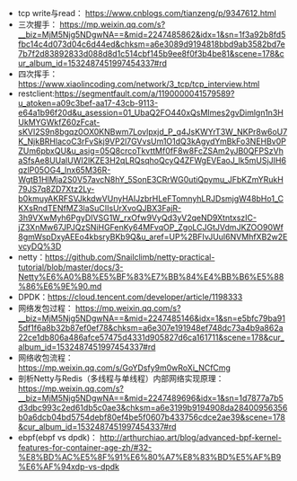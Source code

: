 - tcp write与read：
https://www.cnblogs.com/tianzeng/p/9347612.html
- 三次握手：
https://mp.weixin.qq.com/s?__biz=MjM5Njg5NDgwNA==&mid=2247485862&idx=1&sn=1f3a92b8fd5fbc14c4d073d04c6d44ed&chksm=a6e3089d9194818bbd9ab3582bd7e7b7f2d83892833d088d8d1c514cbf145b9ee8f0f3b4be81&scene=178&cur_album_id=1532487451997454337#rd
- 四次挥手：https://www.xiaolincoding.com/network/3_tcp/tcp_interview.html
- restclient:https://segmentfault.com/a/1190000041579589?u_atoken=a09c3bef-aa17-43cb-9113-e64a1b96f20d&u_asession=01_UbaQ2FO440xQsMImes2gvDimlgn1n3HUkMYGWkfZ60zFcat-sKVI2S9n8bgqz0OX0KNBwm7Lovlpxjd_P_q4JsKWYrT3W_NKPr8w6oU7K_NjkBRHlacoC3rFvSkj9VP2l7GVvsUm1O1dQ3kAgydYmBkFo3NEHBv0PZUm6pbxQU&u_asig=05Q8crcoTkvttMf0fF8w8FcZSAm2yJB0QFPSzVhaSfsAe8UUalUWI2lKZE3H2qLRQsqhoQcyQ4ZFWgEVEaoJ_lk5mUSjJIH6qzlP05OG4_lnx65M36R-WgtB1HlMja2S0V57avcN8hY_5SonE3CRrWG0utiQpymu_JFbKZmYRukH79JS7q8ZD7Xtz2Ly-b0kmuyAKRFSVJkkdwVUnyHAIJzbrHLeFTomnyhLRJDsmjgW48bHo1_CKXsRndTENfMZ3laSuCIIsUrXvoQJBX3FajR-3h9VXwMyh6PgyDIVSG1W_rxOfw9VyQd3yV2qeND9XtntxszIC-jZ3XnMw67JPJQzSNiHGFenKy64MFvqOP_ZgoLCJGtJVdmJKZOO90Wf8gmWspDxyAEEo4kbsryBKb9Q&u_aref=UP%2BFIvJUuI6NVMhfXB2w2EvcyDQ%3D
- netty：https://github.com/Snailclimb/netty-practical-tutorial/blob/master/docs/3-Netty%E6%A0%B8%E5%BF%83%E7%BB%84%E4%BB%B6%E5%88%86%E6%9E%90.md
- DPDK：https://cloud.tencent.com/developer/article/1198333
- 网络发包过程：
https://mp.weixin.qq.com/s?__biz=MjM5Njg5NDgwNA==&mid=2247485146&idx=1&sn=e5bfc79ba915df1f6a8b32b87ef0ef78&chksm=a6e307e191948ef748dc73a4b9a862a22ce1db806a486afce57475d4331d905827d6ca161711&scene=178&cur_album_id=1532487451997454337#rd
- 网络收包流程：
https://mp.weixin.qq.com/s/GoYDsfy9m0wRoXi_NCfCmg
- 剖析Netty与Redis（多线程与单线程）内部网络实现原理：
  https://mp.weixin.qq.com/s?__biz=MjM5Njg5NDgwNA==&mid=2247489696&idx=1&sn=1d7877a7b5d3dbc993c2ed61db5c0ae3&chksm=a6e3199b9194908da28400956356b0a6dcb04bd5754debf80ef4be5f0607b433756cdce2ae39&scene=178&cur_album_id=1532487451997454337#rd
- ebpf(ebpf vs dpdk)： http://arthurchiao.art/blog/advanced-bpf-kernel-features-for-container-age-zh/#32-%E8%BD%AC%E5%8F%91%E6%80%A7%E8%83%BD%E5%AF%B9%E6%AF%94xdp-vs-dpdk
